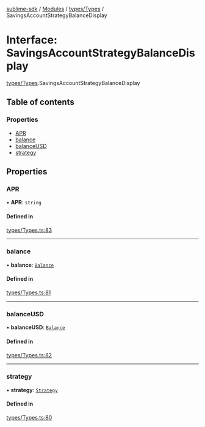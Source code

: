 [sublime-sdk](../README.md) / [Modules](../modules.md) / [types/Types](../modules/types_Types.md) / SavingsAccountStrategyBalanceDisplay

# Interface: SavingsAccountStrategyBalanceDisplay

[types/Types](../modules/types_Types.md).SavingsAccountStrategyBalanceDisplay

## Table of contents

### Properties

- [APR](types_Types.SavingsAccountStrategyBalanceDisplay.md#apr)
- [balance](types_Types.SavingsAccountStrategyBalanceDisplay.md#balance)
- [balanceUSD](types_Types.SavingsAccountStrategyBalanceDisplay.md#balanceusd)
- [strategy](types_Types.SavingsAccountStrategyBalanceDisplay.md#strategy)

## Properties

### APR

• **APR**: `string`

#### Defined in

[types/Types.ts:83](https://github.com/sublime-finance/sublime-sdk/blob/c4b3a81/src/types/Types.ts#L83)

___

### balance

• **balance**: [`Balance`](types_Types.Balance.md)

#### Defined in

[types/Types.ts:81](https://github.com/sublime-finance/sublime-sdk/blob/c4b3a81/src/types/Types.ts#L81)

___

### balanceUSD

• **balanceUSD**: [`Balance`](types_Types.Balance.md)

#### Defined in

[types/Types.ts:82](https://github.com/sublime-finance/sublime-sdk/blob/c4b3a81/src/types/Types.ts#L82)

___

### strategy

• **strategy**: [`Strategy`](types_Types.Strategy.md)

#### Defined in

[types/Types.ts:80](https://github.com/sublime-finance/sublime-sdk/blob/c4b3a81/src/types/Types.ts#L80)
